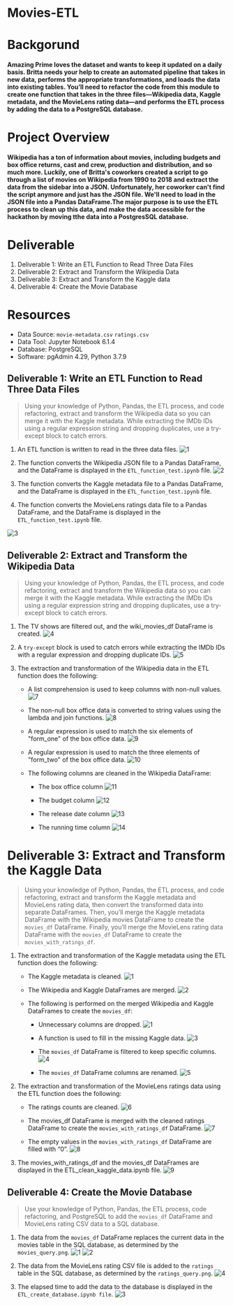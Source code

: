 # Movies-ETL
# Backgorund
#### Amazing Prime loves the dataset and wants to keep it updated on a daily basis. Britta needs your help to create an automated pipeline that takes in new data, performs the appropriate transformations, and loads the data into existing tables. You’ll need to refactor the code from this module to create one function that takes in the three files—Wikipedia data, Kaggle metadata, and the MovieLens rating data—and performs the ETL process by adding the data to a PostgreSQL database.
# Project Overview
#### Wikipedia has a ton of information about movies, including budgets and box office returns, cast and crew, production and distribution, and so much more. Luckily, one of Britta's coworkers created a script to go through a list of movies on Wikipedia from 1990 to 2018 and extract the data from the sidebar into a JSON. Unfortunately, her coworker can't find the script anymore and just has the JSON file. We'll need to load in the JSON file into a Pandas DataFrame.The major purpose is to use the ETL process to clean up this data, and make the data accessible for the hackathon by moving tthe data into a PostgresSQL database.
# Deliverable
1. Deliverable 1: Write an ETL Function to Read Three Data Files
2. Deliverable 2: Extract and Transform the Wikipedia Data
3. Deliverable 3: Extract and Transform the Kaggle data
4. Deliverable 4: Create the Movie Database
# Resources
* Data Source: `movie-metadata.csv` `ratings.csv`
* Data Tool: Jupyter Notebook 6.1.4
* Database: PostgreSQL
* Software: pgAdmin 4.29, Python 3.7.9

## Deliverable 1: Write an ETL Function to Read Three Data Files
> Using your knowledge of Python, Pandas, the ETL process, and code refactoring, extract and transform the Wikipedia data so you can merge it with the Kaggle metadata. While extracting the IMDb IDs using a regular expression string and dropping duplicates, use a try-except block to catch errors.

1. An ETL function is written to read in the three data files.
![1](https://user-images.githubusercontent.com/76136277/108571542-618f0080-72de-11eb-8957-c7bb2de24afa.PNG)

2. The function converts the Wikipedia JSON file to a Pandas DataFrame, and the DataFrame is displayed in the `ETL_function_test.ipynb` file.
![2](https://user-images.githubusercontent.com/76136277/108571903-2214e400-72df-11eb-8751-fa40a07194f0.PNG)

3. The function converts the Kaggle metadata file to a Pandas DataFrame, and the DataFrame is displayed in the `ETL_function_test.ipynb` file.
4. The function converts the MovieLens ratings data file to a Pandas DataFrame, and the DataFrame is displayed in the `ETL_function_test.ipynb` file. 

![3](https://user-images.githubusercontent.com/76136277/108571993-52f51900-72df-11eb-8e7d-fd628ad36b05.PNG)

## Deliverable 2: Extract and Transform the Wikipedia Data
> Using your knowledge of Python, Pandas, the ETL process, and code refactoring, extract and transform the Wikipedia data so you can merge it with the Kaggle metadata. While extracting the IMDb IDs using a regular expression string and dropping duplicates, use a try-except block to catch errors.

1. The TV shows are filtered out, and the wiki_movies_df DataFrame is created.
![4](https://user-images.githubusercontent.com/76136277/108572481-5b018880-72e0-11eb-9508-58453f2595e5.PNG)

2. A `try-except` block is used to catch errors while extracting the IMDb IDs with a regular expression and dropping duplicate IDs.
![5](https://user-images.githubusercontent.com/76136277/108572528-7cfb0b00-72e0-11eb-9f82-a6baea3cd730.PNG)

3. The extraction and transformation of the Wikipedia data in the ETL function does the following:
    * A list comprehension is used to keep columns with non-null values.
    ![7](https://user-images.githubusercontent.com/76136277/108572754-fc88da00-72e0-11eb-9063-1fb12dc6de91.PNG)

    * The non-null box office data is converted to string values using the lambda and join functions.
     ![8](https://user-images.githubusercontent.com/76136277/108572952-6f925080-72e1-11eb-8a7d-16e34160c865.PNG)

    * A regular expression is used to match the six elements of "form_one" of the box office data.
    ![9](https://user-images.githubusercontent.com/76136277/108572984-8769d480-72e1-11eb-8994-3a2e9d6e9c38.PNG)

    * A regular expression is used to match the three elements of "form_two" of the box office data.
      ![10](https://user-images.githubusercontent.com/76136277/108573024-a4060c80-72e1-11eb-9577-5026410a3268.PNG)

    * The following columns are cleaned in the Wikipedia DataFrame:
        * The box office column
        ![11](https://user-images.githubusercontent.com/76136277/108573074-c435cb80-72e1-11eb-89ec-f5e6f80c4c38.PNG)

        * The budget column
           ![12](https://user-images.githubusercontent.com/76136277/108573113-dd3e7c80-72e1-11eb-8639-8c9c045cda1c.PNG)

        * The release date column
           ![13](https://user-images.githubusercontent.com/76136277/108573389-68b80d80-72e2-11eb-8d1a-07c11ed5a62d.PNG)

        * The running time column
        ![14](https://user-images.githubusercontent.com/76136277/108573425-838a8200-72e2-11eb-8766-d6d0fb1a11c5.PNG)

# Deliverable 3: Extract and Transform the Kaggle Data 
>Using your knowledge of Python, Pandas, the ETL process, and code refactoring, extract and transform the Kaggle metadata and MovieLens rating data, then convert the transformed data into separate DataFrames. Then, you’ll merge the Kaggle metadata DataFrame with the Wikipedia movies DataFrame to create the `movies_df` DataFrame. Finally, you’ll merge the MovieLens rating data DataFrame with the `movies_df` DataFrame to create the `movies_with_ratings_df`.

1. The extraction and transformation of the Kaggle metadata using the ETL function does the following:
     * The Kaggle metadata is cleaned.
     ![1](https://user-images.githubusercontent.com/76136277/108573755-6d30f600-72e3-11eb-9398-32f7ec4c8deb.PNG)

     * The Wikipedia and Kaggle DataFrames are merged.
        ![2](https://user-images.githubusercontent.com/76136277/108573783-8043c600-72e3-11eb-9b76-67426d87b8eb.PNG)

     *  The following is performed on the merged Wikipedia and Kaggle DataFrames to create the `movies_df`:
         * Unnecessary columns are dropped.
          ![1](https://user-images.githubusercontent.com/76136277/108577338-b0449680-72ee-11eb-9daa-34d7f2ce1cf6.PNG)

         * A function is used to fill in the missing Kaggle data.
         ![3](https://user-images.githubusercontent.com/76136277/108573814-9a7da400-72e3-11eb-88c8-a2f3be384697.PNG)

         * The `movies_df` DataFrame is filtered to keep specific columns.
         ![4](https://user-images.githubusercontent.com/76136277/108573855-af5a3780-72e3-11eb-83ee-138ee44e86b5.PNG)

         * The `movies_df` DataFrame columns are renamed.
          ![5](https://user-images.githubusercontent.com/76136277/108573889-cd279c80-72e3-11eb-8a54-4b9a8f4e3a34.PNG)

2. The extraction and transformation of the MovieLens ratings data using the ETL function does the following:
     * The ratings counts are cleaned. 
     ![6](https://user-images.githubusercontent.com/76136277/108573948-f5170000-72e3-11eb-9695-fdff463c3c8b.PNG)

     * The movies_df DataFrame is merged with the cleaned ratings DataFrame to create the `movies_with_ratings_df` DataFrame. 
       ![7](https://user-images.githubusercontent.com/76136277/108573989-14159200-72e4-11eb-8613-b67eb160fb08.PNG)

     * The empty values in the `movies_with_ratings_df` DataFrame are filled with “0”. 
     ![8](https://user-images.githubusercontent.com/76136277/108574019-298abc00-72e4-11eb-88e3-5bc1c4a5c23b.PNG)

3. The movies_with_ratings_df and the movies_df DataFrames are displayed in the ETL_clean_kaggle_data.ipynb file.
![9](https://user-images.githubusercontent.com/76136277/108574062-4b843e80-72e4-11eb-8cec-7a1a6d173fea.PNG)

## Deliverable 4: Create the Movie Database
> Use your knowledge of Python, Pandas, the ETL process, code refactoring, and PostgreSQL to add the `movies_df` DataFrame and MovieLens rating CSV data to a SQL database.

1. The data from the `movies_df` DataFrame replaces the current data in the movies table in the SQL database, as determined by the `movies_query.png`.
![1](https://user-images.githubusercontent.com/76136277/108574536-aff3cd80-72e5-11eb-88a1-45cb937fd849.PNG)
![2](https://user-images.githubusercontent.com/76136277/108574629-eb8e9780-72e5-11eb-9dbb-828c087113ad.PNG)

2. The data from the MovieLens rating CSV file is added to the `ratings` table in the SQL database, as determined by the `ratings_query.png`.
![4](https://user-images.githubusercontent.com/76136277/108579992-82178480-72f7-11eb-9342-1e8c559c1080.PNG)

3. The elapsed time to add the data to the database is displayed in the `ETL_create_database.ipynb file`. 
![3](https://user-images.githubusercontent.com/76136277/108575323-d9155d80-72e7-11eb-8a51-9c610bec0b7d.PNG)
